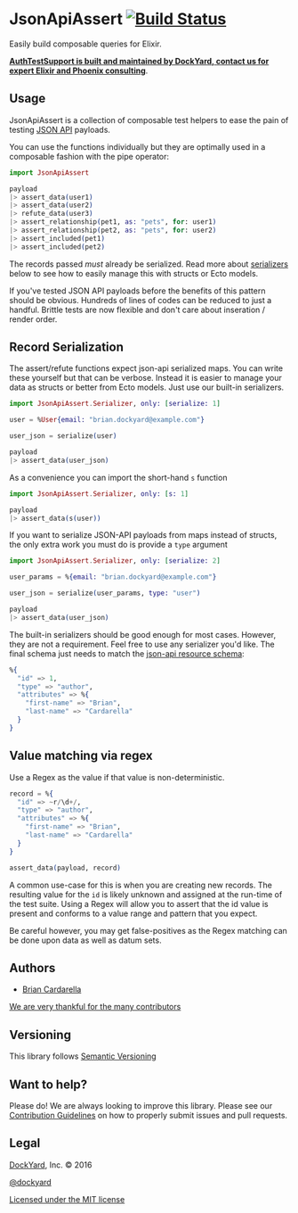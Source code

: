 # JsonApiAssert [![Build Status](https://secure.travis-ci.org/DockYard/json_api_assert.svg?branch=master)](http://travis-ci.org/DockYard/json_api_assert)

Easily build composable queries for Elixir.

**[AuthTestSupport is built and maintained by DockYard, contact us for expert Elixir and Phoenix consulting](https://dockyard.com/phoenix-consulting)**.

## Usage

JsonApiAssert is a collection of composable test helpers to ease
the pain of testing [JSON API](http://jsonapi.org) payloads.

You can use the functions individually but they are optimally used in a composable
fashion with the pipe operator:

```elixir
import JsonApiAssert

payload
|> assert_data(user1)
|> assert_data(user2)
|> refute_data(user3)
|> assert_relationship(pet1, as: "pets", for: user1)
|> assert_relationship(pet2, as: "pets", for: user2)
|> assert_included(pet1)
|> assert_included(pet2)
```

The records passed *must* already be serialized. Read more about
[serializers](#record-serialization) below to see how to easily manage this with structs or Ecto
models.

If you've tested JSON API payloads before the benefits of this pattern should
be obvious. Hundreds of lines of codes can be reduced to just a handful. Brittle tests are
now flexible and don't care about inseration / render order.

## Record Serialization

The assert/refute functions expect json-api serialized maps. You can
write these yourself but that can be verbose. Instead it is easier to
manage your data as structs or better from Ecto models. Just use our
built-in serializers.

```elixir
import JsonApiAssert.Serializer, only: [serialize: 1]

user = %User{email: "brian.dockyard@example.com"}

user_json = serialize(user)

payload
|> assert_data(user_json)
```

As a convenience you can import the short-hand `s` function

```elixir
import JsonApiAssert.Serializer, only: [s: 1]

payload
|> assert_data(s(user))
```

If you want to serialize JSON-API payloads from maps instead of structs, the only extra work you must do is provide a `type` argument

```elixir
import JsonApiAssert.Serializer, only: [serialize: 2]

user_params = %{email: "brian.dockyard@example.com"}

user_json = serialize(user_params, type: "user")

payload
|> assert_data(user_json)
```

The built-in serializers should be good enough for most cases. However,
they are not a requirement. Feel free to use any serializer you'd like.
The final schema just needs to match the [json-api resource
schema](http://jsonapi.org/format/#document-resource-objects):

```elixir
%{
  "id" => 1,
  "type" => "author",
  "attributes" => %{
    "first-name" => "Brian",
    "last-name" => "Cardarella"
  }
}
```

## Value matching via regex

Use a Regex as the value if that value is non-deterministic.

```elixir
record = %{
  "id" => ~r/\d+/,
  "type" => "author",
  "attributes" => %{
    "first-name" => "Brian",
    "last-name" => "Cardarella"
  }
}

assert_data(payload, record)
```

A common use-case for this is when you are creating new records. The
resulting value for the `id` is likely unknown and assigned at the
run-time of the test suite. Using a Regex will allow you to assert that
the id value is present and conforms to a value range and pattern that
you expect.

Be careful however, you may get false-positives as the Regex matching
can be done upon data as well as datum sets.

## Authors

* [Brian Cardarella](http://twitter.com/bcardarella)

[We are very thankful for the many contributors](https://github.com/dockyard/json_api_assert/graphs/contributors)

## Versioning

This library follows [Semantic Versioning](http://semver.org)

## Want to help?

Please do! We are always looking to improve this library. Please see our
[Contribution Guidelines](https://github.com/dockyard/json_api_assert/blob/master/CONTRIBUTING.md)
on how to properly submit issues and pull requests.

## Legal

[DockYard](http://dockyard.com/), Inc. &copy; 2016

[@dockyard](http://twitter.com/dockyard)

[Licensed under the MIT license](http://www.opensource.org/licenses/mit-license.php)
